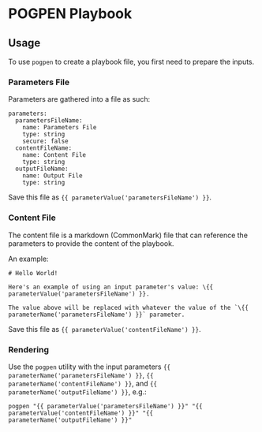 # POGPEN Playbook

## Usage

To use `pogpen` to create a playbook file, you first need to prepare the inputs.

### Parameters File

Parameters are gathered into a file as such:

    parameters:
      parametersFileName:
        name: Parameters File
        type: string
        secure: false
      contentFileName:
        name: Content File
        type: string
      outputFileName:
        name: Output File
        type: string

Save this file as `{{ parameterValue('parametersFileName') }}`.

### Content File

The content file is a markdown (CommonMark) file that can reference the parameters to
provide the content of the playbook.

An example:

    # Hello World!

    Here's an example of using an input parameter's value: \{{ parameterValue('parametersFileName') }}.

    The value above will be replaced with whatever the value of the `\{{ parameterName('parametersFileName') }}` parameter.

Save this file as `{{ parameterValue('contentFileName') }}`.

### Rendering

Use the `pogpen` utility with the input parameters `{{ parameterName('parametersFileName') }}`, `{{ parameterName('contentFileName') }}`, and `{{ parameterName('outputFileName') }}`, e.g.:

    pogpen "{{ parameterValue('parametersFileName') }}" "{{ parameterValue('contentFileName') }}" "{{ parameterName('outputFileName') }}"